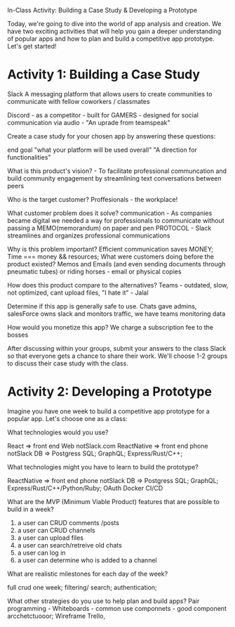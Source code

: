 In-Class Activity: Building a Case Study & Developing a Prototype

Today, we're going to dive into the world of app analysis and creation. We have two exciting activities that will help you gain a deeper understanding of popular apps and how to plan and build a competitive app prototype. Let's get started!

# Activity 1: Building a Case Study


Slack
A messaging platform that allows users to create communities to communicate with fellow coworkers / classmates 

Discord -  as a competitor - built for GAMERS - designed for social communication via audio - "An uprade from teamspeak"

Create a case study for your chosen app by answering these questions:

end goal "what your platform will be used overall" 
"A direction for functionalities"

What is this product's vision? - 
To facilitate professional communcation and build community engagement by streamlining text conversations between peers

Who is the target customer?
Proffesionals - the workplace!

What customer problem does it solve?
communication - As companies became digital we needed a way for professionals to communicate without passing  a MEMO(memorandum) on paper and pen PROTOCOL -
Slack streamlines and organizes professional communications 

Why is this problem important?
Efficient communication saves MONEY; 
Time === money && resources;
What were customers doing before the product existed?
Memos and Emails (and even sending documents through pneumatic tubes) or riding horses - email or physical copies

How does this product compare to the alternatives?
Teams - outdated, slow, not optimized, cant upload files, "I hate it" - Jalal

Determine if this app is generally safe to use.
Chats gave admins, salesForce owns slack and monitors traffic, we have teams monitoring data

How would you monetize this app?
We charge a subscription fee to the bosses

After discussing within your groups, submit your answers to the class Slack so that everyone gets a chance to share their work. We'll choose 1-2 groups to discuss their case study with the class.

# Activity 2: Developing a Prototype

Imagine you have one week to build a competitive app prototype for a popular app. Let's choose one as a class:

What technologies would you use?
 
React => front end Web  notSlack.com
ReactNative => front end phone notSlack
DB => Postgress SQL;
GraphQL;
Express/Rust/C++;


What technologies might you have to learn to build the prototype?

ReactNative => front end phone notSlack
DB => Postgress SQL;
GraphQL;
Express/Rust/C++/Python/Ruby;
OAuth
Docker
CI/CD

What are the MVP (Minimum Viable Product) features that are possible to build in a week?

1. a user can CRUD comments /posts
2. a user can CRUD channels
3. a user can upload files
4. a user can search/retreive old chats
5. a user can log in
6. a user can determine who is added to a channel

What are realistic milestones for each day of the week?

full crud one week;
filtering/ search;
authentication;



What other strategies do you use to help plan and build apps?
Pair programming - 
Whiteboards - common use componnets - good component arcchetctuooor;
Wireframe Trello,
